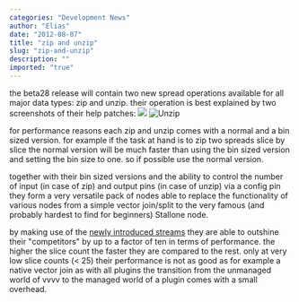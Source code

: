 ```yaml
---
categories: "Development News"
author: "Elias"
date: "2012-08-07"
title: "zip and unzip"
slug: "zip-and-unzip"
description: ""
imported: "true"
---
```



the beta28 release will contain two new spread operations available for all major data types: zip and unzip. their operation is best explained by two screenshots of their help patches:
![](zip.png)
![Unzip](UnZip%20%28Value%29%20help_2012.08.07-20.37.20.png)

for performance reasons each zip and unzip comes with a normal and a bin sized version. for example if the task at hand is to zip two spreads slice by slice the normal version will be much faster than using the bin sized version and setting the bin size to one. so if possible use the normal version.

together with their bin sized versions and the ability to control the number of input (in case of zip) and output pins (in case of unzip) via a config pin they form a very versatile pack of nodes able to replace the functionality of various nodes from a simple vector join/split to the very famous (and probably hardest to find for beginners) Stallone node.

by making use of the [newly introduced streams](/blog/2012/ispread-vs-istream) they are able to outshine their "competitors" by up to a factor of ten in terms of performance. the higher the slice count the faster they are compared to the rest. only at very low slice counts (< 25) their performance is not as good as for example a native vector join as with all plugins the transition from the unmanaged world of vvvv to the managed world of a plugin comes with a small overhead.